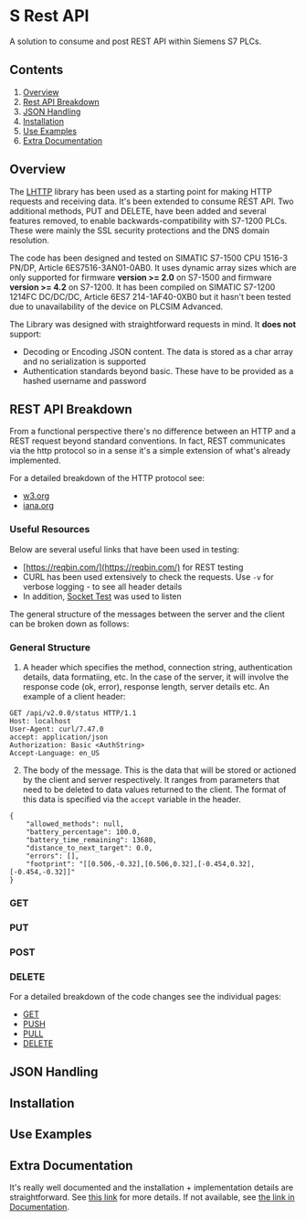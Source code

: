 # S Rest API
A solution to consume and post REST API within Siemens S7 PLCs.

## Contents

1. [Overview](#Overview)
1. [Rest API Breakdown](#REST-API-Breakdown)
1. [JSON Handling](#JSON-Handling)
1. [Installation](#Installation)
1. [Use Examples](#Use-Examples)
1. [Extra Documentation](#Extra-Documentation)

## Overview

The [LHTTP](https://support.industry.siemens.com/cs/document/109763879/library-for-http-communication-(lhttp)?dti=0&lc=en-WW) library has been used as a starting point for making HTTP requests and receiving data. It's been extended to consume REST API. Two additional methods, PUT and DELETE, have been added and several features removed, to enable backwards-compatibility with S7-1200 PLCs. These were mainly the SSL security protections and the DNS domain resolution.

The code has been designed and tested on SIMATIC S7-1500 CPU 1516-3 PN/DP, Article 6ES7516-3AN01-0AB0. It uses dynamic array sizes which are only supported for firmware **version >= 2.0** on S7-1500 and firmware **version >= 4.2** on S7-1200. It has been compiled on SIMATIC S7-1200 1214FC DC/DC/DC, Article 6ES7 214-1AF40-0XB0 but it hasn't been tested due to unavailability of the device on PLCSIM Advanced.

The Library was designed with straightforward requests in mind. It **does not** support:
* Decoding or Encoding JSON content. The data is stored as a char array and no serialization is supported
* Authentication standards beyond basic. These have to be provided as a hashed username and password

## REST API Breakdown

From a functional perspective there's no difference between an HTTP and a REST request beyond standard conventions. In fact, REST communicates via the http protocol so in a sense it's a simple extension of what's already implemented.

For a detailed breakdown of the HTTP protocol see:
* [w3.org](https://www.w3.org/Protocols/HTTP/1.1/rfc2616bis/draft-lafon-rfc2616bis-03.html)
* [iana.org](https://www.iana.org/assignments/message-headers/message-headers.xml#perm-headers)

### Useful Resources

Below are several useful links that have been used in testing:
* [https://reqbin.com/](https://reqbin.com/) for REST testing
* CURL has been used extensively to check the requests. Use `-v` for verbose logging - to see all header details
* In addition, [Socket Test](https://sourceforge.net/projects/sockettest/) was used to listen 


The general structure of the messages between the server and the client can be broken down as follows:

### General Structure

1. A header which specifies the method, connection string, authentication details, data formatiing, etc. In the case of the server, it will involve the response code (ok, error), response length, server details etc. An example of a client header:

```
GET /api/v2.0.0/status HTTP/1.1
Host: localhost
User-Agent: curl/7.47.0
accept: application/json
Authorization: Basic <AuthString>
Accept-Language: en_US
```

2. The body of the message. This is the data that will be stored or actioned by the client and server respectively. It ranges from parameters that need to be deleted to data values returned to the client. The format of this data is specified via the `accept` variable in the header. 

```
{
    "allowed_methods": null,
    "battery_percentage": 100.0,
    "battery_time_remaining": 13680,
    "distance_to_next_target": 0.0,
    "errors": [],
    "footprint": "[[0.506,-0.32],[0.506,0.32],[-0.454,0.32],[-0.454,-0.32]]"
}
```

### GET


### PUT


### POST

### DELETE


For a detailed breakdown of the code changes see the individual pages:
* [GET](<REST API Requests/Get Design Changes.md>)
* [PUSH](#)
* [PULL](#)
* [DELETE](#)

## JSON Handling


## Installation


## Use Examples


## Extra Documentation

It's really well documented and the installation + implementation details are straightforward. See [this link](https://support.industry.siemens.com/cs/document/109763879/library-for-http-communication-(lhttp)?dti=0&lc=en-US) for more details. If not available, see [the link in Documentation](<Documentation/LHTTP Original Documentation.pdf>).
